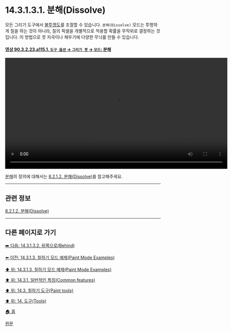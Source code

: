 # 14.3.1.3.1. 분해(Dissolve)
모든 그리기 도구에서 [불투명도](./14-03-01-02-02-opacity.md)를 조절할 수 있습니다. `분해(Dissolve)` 모드는 투명하게 칠을 하는 것이 아니라, 칠의 픽셀을 개별적으로 적용할 확률을 무작위로 결정하는 것입니다. 이 방법으로 붓 자국이나 채우기에 다양한 무늬를 만들 수 있습니다.

<a id="90-03-02-23-a115-01"></a>

#### [영상 90.3.2.23.a115.1. `도구 옵션` → `그리기 붓` → `모드`: 분해](./90-03-02-23-paintbrush.md#90-03-02-23-a115-01)
<video controls="controls" width="720" src="https://github.com/wonder13662/gimp/assets/15767104/b8defd38-107d-4162-9fcd-7a6b9436f1f2"></video>

[분해](./08-02-01-02-dissolve.md)의 정의에 대해서는 [8.2.1.2. 분해(Dissolve)](./08-02-01-02-dissolve.md)를 참고해주세요.

***

## 관련 정보

[8.2.1.2. 분해(Dissolve)](./08-02-01-02-dissolve.md)

***

## 다른 페이지로 가기

[➡️ 다음: 14.3.1.3.2. 뒤쪽으로(Behind)](./14-03-01-03-02-behind.md)

[⬅️ 이전: 14.3.1.3. 칠하기 모드 예제(Paint Mode Examples)](./14-03-01-03-00-paint_mode_examples.md)

[⬆️ 위: 14.3.1.3. 칠하기 모드 예제(Paint Mode Examples)](./14-03-01-03-00-paint_mode_examples.md)

[⬆️ 위: 14.3.1. 일반적인 특징(Common features)](./14-03-01-00-common-features.md)

[⬆️ 위: 14.3. 칠하기 도구(Paint tools)](./14-03-00-paint-tools.md)

[⬆️ 위: 14. 도구(Tools)](./14-00-tools.md)

[🏠 홈](./00-home.md)

[원문](https://docs.gimp.org/2.10/ko/gimp-tools-paint.html#gimp-paint-mode-examples)
